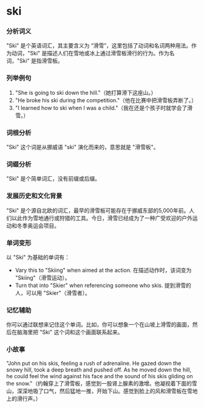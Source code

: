 # ski

### 分析词义

  

"Ski" 是个英语词汇，其主要含义为 “滑雪”，这里包括了动词和名词两种用法。作为动词，"Ski" 是描述人们在雪地或冰上通过滑雪板滑行的行为。作为名词，"Ski" 是指滑雪板。

  

### 列举例句

  

1.  "She is going to ski down the hill."（她打算滑下这座山。）
2.  "He broke his ski during the competition."（他在比赛中把滑雪板弄断了。）
3.  "I learned how to ski when I was a child."（我在还是个孩子时就学会了滑雪。）

  

### 词根分析

  

"Ski" 这个词是从挪威语 "ski" 演化而来的，意思就是 "滑雪板"。

  

### 词缀分析

  

"Ski" 是个简单词汇，没有前缀或后缀。

  

### 发展历史和文化背景

  

"Ski" 是个源自北欧的词汇，最早的滑雪板可能存在于挪威东部的5,000年前。人们以此作为雪地通行或狩猎的工具。今日，滑雪已经成为了一种广受欢迎的户外运动和冬季奥运会项目。

  

### 单词变形

  

以 "Ski" 为基础的单词有：

  

*   Vary this to "Skiing" when aimed at the action. 在描述动作时，该词变为 "Skiing"（滑雪运动）。
*   Turn that into "Skier" when referencing someone who skis. 提到滑雪的人，可以用 "Skier"（滑雪者）。

  

### 记忆辅助

  

你可以通过联想来记住这个单词。比如，你可以想象一个在山坡上滑雪的画面，然后在脑海里把 "Ski" 这个词和这个画面联系起来。

  

### 小故事

  

"John put on his skis, feeling a rush of adrenaline. He gazed down the snowy hill, took a deep breath and pushed off. As he moved down the hill, he could feel the wind against his face and the sound of his skis gliding on the snow."（约翰穿上了滑雪板，感觉到一股肾上腺素的激增。他凝视着下面的雪山，深深地吸了口气，然后猛地一推，开始下山。感觉到脸上的风和滑雪板在雪地上的滑行声。）

